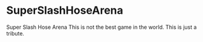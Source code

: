 # SuperSlashHoseArena
Super Slash Hose Arena
This is not the best game in the world. This is just a tribute.
